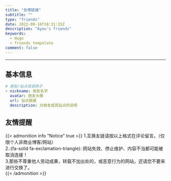 ```yaml
---
title: "友情链接"
subtitle: ""
type: "friends"
date: 2022-09-16T18:31:15Z
description: "Ayou's friends"
keywords: 
  - Hugo
  - friends tempalate
comment: false
---
```


<!-- When you set data `friends.yml` in `yourProject/data/` directory, it will be automatically loaded here. -->
---
<!-- You can define additional content below for this page. -->
## 基本信息

```yaml
# 朋友/站点信息例子
- nickname: 朋友名字
  avatar: 朋友头像
  url: 站点链接
  description: 对朋友或其站点的说明
```

## 友情提醒

{{< admonition info "Notice" true >}}
1.互换友链请按以上格式在评论留言。（仅限个人非商业博客/网站）  
2.:(fa-solid fa-exclamation-triangle): 网站失效、停止维护、内容不当都可能被取消连接！  
3.那些不尊重他人劳动成果，转载不加出处的，或恶意行为的网站，还请您不要来进行交换了。  
{{< /admonition >}}
